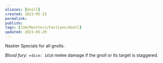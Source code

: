 ```yaml
---
aliases: [Gnoll]
created: 2023-05-23
permalink: 
publish: 
tags: [13A/Monsters/Factions/Gnoll]
updated: 2023-05-29
---
```


Nastier Specials for all gnolls.

*Blood fury:* +`dice: 1d10` melee damage if the gnoll or its target is staggered.